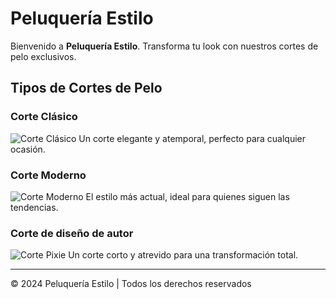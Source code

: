 # Peluquería Estilo

Bienvenido a **Peluquería Estilo**. Transforma tu look con nuestros cortes de pelo exclusivos.

## Tipos de Cortes de Pelo

### Corte Clásico
![Corte Clásico](https://encrypted-tbn0.gstatic.com/images?q=tbn:ANd9GcRyEqHq0PrDWmg7Ieg1aGlZ_I4way-DpQtthw&s)
Un corte elegante y atemporal, perfecto para cualquier ocasión.

### Corte Moderno
![Corte Moderno](https://www.directvsports.com/__export/1712495992114/sites/dsports/img/2024/04/07/portada_-_da.png_2059630743.png)
El estilo más actual, ideal para quienes siguen las tendencias.

### Corte de diseño de autor
![Corte Pixie](https://encrypted-tbn0.gstatic.com/images?q=tbn:ANd9GcS-4wtqd3WtYnxd_RontTHBAQbqpgvg7KsZPA&s)
Un corte corto y atrevido para una transformación total.

---

© 2024 Peluquería Estilo | Todos los derechos reservados
